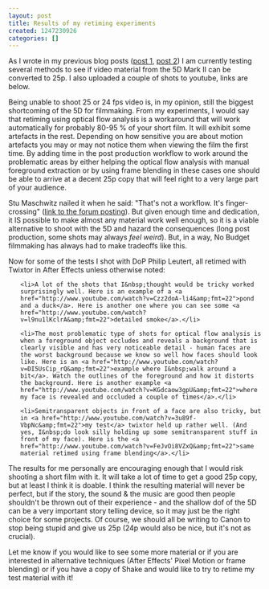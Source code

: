 ```yaml
---
layout: post
title: Results of my retiming experiments
created: 1247230926
categories: []
---
```

<p>As I&nbsp;wrote in my previous blog posts (<a href="http://www.danyx.com/5D-retiming-first-results">post 1</a>, <a href="http://www.danyx.com/Optimizing-Timewarp-with-Brainstorm">post 2</a>) I&nbsp;am currently testing several methods to see if video material from the 5D Mark II&nbsp;can be converted to 25p. I also uploaded a couple of shots to youtube, links are below.</p>
<p>Being unable to shoot 25 or 24 fps video is, in my opinion, still the biggest shortcoming of the 5D for filmmaking. From my experiments, I&nbsp;would say that retiming using optical flow analysis is a workaround that will work automatically for probably 80-95 % of your short film. It will exhibit some artefacts in the rest. Depending on how sensitive you are about motion artefacts you may or may not notice them when viewing the film the first time. By adding time in the post production workflow to work around the problematic areas by either helping the optical flow analysis with manual foreground extraction or by using frame blending in these cases one should be able to arrive at a decent 25p copy that will feel right to a very large part of your audience.</p>
<p>Stu Maschwitz nailed it when he said:&nbsp;&quot;That's not a workflow. It's finger-crossing&quot; (<a href="http://rebelsguide.com/forum/viewtopic.php?p=26384#26384">link to the forum posting</a>). But given enough time and dedication, it IS&nbsp;possible to make almost any material work well enough, so it is a viable alternative to shoot with the 5D and hazard the consequences (long post production, some shots may always <em>feel weird</em>). But, in a way, No Budget filmmaking has always had to make tradeoffs like this.</p>
<p>Now for some of the tests I&nbsp;shot with DoP Philip Leutert, all retimed with Twixtor in After Effects unless otherwise noted:</p>
<ul>
    <li>A lot of the shots that I&nbsp;thought would be tricky worked surprisingly well. Here is an example of a <a href="http://www.youtube.com/watch?v=Czz2doA-li4&amp;fmt=22">pond and a duck</a>. Here is another one where you can see some <a href="http://www.youtube.com/watch?v=l9nu1lKclrA&amp;fmt=22">detailed smoke</a>.</li>
    <li>The most problematic type of shots for optical flow analysis is when a foreground object occludes and reveals a background that is clearly visible and has very noticeable detail - human faces are the worst background because we know so well how faces should look like. Here is an <a href="http://www.youtube.com/watch?v=DI5UsCip_rQ&amp;fmt=22">example where I&nbsp;walk around a bit</a>. Watch the outlines of the foreground and how it distorts the background. Here is another example <a href="http://www.youtube.com/watch?v=KGdcaow3gpU&amp;fmt=22">where my face is revealed and occluded a couple of times</a>.</li>
    <li>Semitransparent objects in front of a face are also tricky, but in <a href="http://www.youtube.com/watch?v=3u89f-VbpNc&amp;fmt=22">my test</a> twixtor held up rather well. (And yes, I&nbsp;do look silly holding up some semitransparent stuff in front of my face). Here is the <a href="http://www.youtube.com/watch?v=FeJvOi8VZxQ&amp;fmt=22">same material retimed using frame blending</a>.</li>
</ul>
<p>The results for me personally are encouraging enough that I&nbsp;would risk shooting a short film with it. It will take a lot of time to get a good 25p copy, but at least I&nbsp;think it is doable. I&nbsp;think the resulting material will never be perfect, but if the story, the sound &amp; the music are good then people shouldn't be thrown out of their experience - and the shallow dof of the 5D can be a very important story telling device, so it may just be the right choice for some projects. Of course, we should all be writing to Canon to stop being stupid and give us 25p (24p would also be nice, but it's not as crucial).</p>
<p>Let me know if you would like to see some more material or if you are interested in alternative techniques (After Effects' Pixel Motion or frame blending) or if you have a copy of Shake and would like to try to retime my test material with it!</p>
